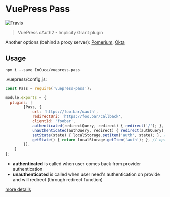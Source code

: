 # VuePress Pass

[![Travis](https://img.shields.io/travis/InCuca/vuepress-pass/master.svg)](https://travis-ci.org/InCuca/vuepress-pass/branches)

> VuePress oAuth2 - Implicity Grant plugin

Another options (behind a proxy server): [Pomerium](https://www.pomerium.io), [Okta](https://scotch.io/tutorials/add-authentication-and-personalization-to-vuepress)

## Usage

`npm i --save InCuca/vuepress-pass`

.vuepress/config.js:

```js
const Pass = require('vuepress-pass');

module.exports = {
  plugins: [
        [Pass, {
            url: 'https://foo.bar/oauth',
            redirectUri: 'https://foo.bar/callback',
            clientId: 'foobar',
            authenticated(redirectQuery, redirect) { redirect('/'); }, // optional
            unauthenticated(authQuery, redirect) { redirect(authQuery); }, // optional
            setState(state) { localStorage.setItem('auth', state); }, // optional
            getState() { return localStorage.getItem('auth'); }, // optional
        }],
    ]
};
```

* **authenticated** is called when user comes back from provider authentication
* **unauthenticated** is called when user need's authentication on provide and will redirect (through redirect function)

[more details](https://vuepress.vuejs.org/plugin/using-a-plugin.html#using-a-plugin)
